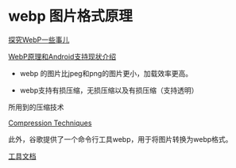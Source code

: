 # webp 图片格式原理

[探究WebP一些事儿](https://aotu.io/notes/2016/06/23/explore-something-of-webp/index.html)

[WebP原理和Android支持现状介绍](https://zhuanlan.zhihu.com/p/23648251)

- webp 的图片比jpeg和png的图片更小，加载效率更高。

- webp支持有损压缩，无损压缩以及有损压缩（支持透明）

所用到的压缩技术

[Compression Techniques](https://developers.google.com/speed/webp/docs/compression)

此外，谷歌提供了一个命令行工具webp，用于将图片转换为webp格式。

[工具文档](https://developers.google.com/speed/webp/docs/using)

